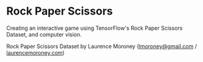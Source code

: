 # Rock Paper Scissors
Creating an interactive game using TensorFlow's Rock Paper Scissors Dataset, and computer vision. 


Rock Paper Scissors Dataset by Laurence Moroney (<a href="mailto:lmoroney@gmail.com">lmoroney@gmail.com</a> / <a href="http://laurencemoroney.com">laurencemoroney.com</a>)

